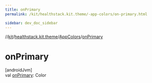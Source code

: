 ```yaml
---
title: onPrimary
permalink: /kit/healthstack.kit.theme/-app-colors/on-primary.html

sidebar: dev_doc_sidebar
---
```

//[kit](../../../kit.html)/[healthstack.kit.theme](../index.html)/[AppColors](index.html)/[onPrimary](on-primary.html)



# onPrimary



[androidJvm]\
val [onPrimary](on-primary.html): Color




